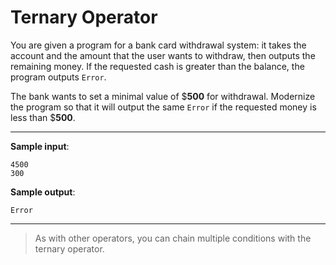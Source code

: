 # Ternary Operator

You are given a program for a bank card withdrawal system: it takes the account and the amount that the user wants to withdraw, then outputs the remaining money. If the requested cash is greater than the balance, the program outputs `Error`.

The bank wants to set a minimal value of $**500** for withdrawal. Modernize the program so that it will output the same `Error` if the requested money is less than $**500**.

---

**Sample input**:  
```
4500
300
```

**Sample output**:  
```
Error
```

---

>As with other operators, you can chain multiple conditions with the ternary operator.